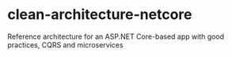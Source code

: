 # clean-architecture-netcore
Reference architecture for an ASP.NET Core-based app with good practices, CQRS and microservices 
